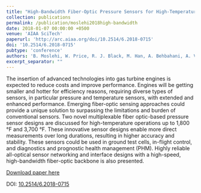 ```yaml
---
title: "High-Bandwidth Fiber-Optic Pressure Sensors for High-Temperature Aerospace Applications"
collection: publications
permalink: /publication/moslehi2018high-bandwidth
date: 2018-01-07 00:00:00 +0500
venue: 'AIAA SciTech'
paperurl: 'http://arc.aiaa.org/doi/10.2514/6.2018-0715'
doi: '10.2514/6.2018-0715'
pubtype: 'conference'
authors: 'B. Moslehi, W. Price, R. J. Black, M. Han, A. Behbahani, A. Von Moll, K. Semega'
excerpt_separator: ""
---
```

The insertion of advanced technologies into gas turbine engines is expected to reduce costs and improve performance. Engines will be getting smaller and hotter for efficiency reasons, requiring diverse types of sensors, in particular pressure and temperature sensors, with extended and enhanced performance. Emerging fiber-optic sensing approaches could provide a unique solution to surpassing the limitations and burden of conventional sensors. Two novel multiplexable fiber optic-based pressure sensor designs are discussed for high-temperature operations up to 1,800 °F and 3,700 °F. These innovative sensor designs enable more direct measurements over long durations, resulting in higher accuracy and stability. These sensors could be used in ground test cells, in-flight control, and diagnostics and prognostic health management (PHM). Highly reliable all-optical sensor networking and interface designs with a high-speed, high-bandwidth fiber-optic backbone is also presented.

[Download paper here](http://arc.aiaa.org/doi/10.2514/6.2018-0715)

DOI: [10.2514/6.2018-0715](https://doi.org/10.2514/6.2018-0715)